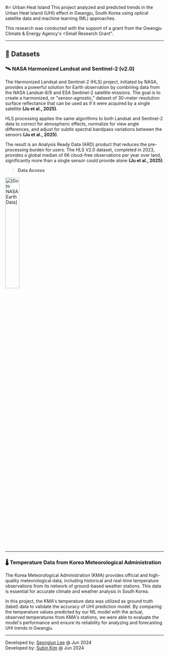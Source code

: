 #🔥 Urban Heat Island
This project analyzed and predicted trends in the Urban Heat Island (UHI) effect in Gwangju, South Korea using optical satellite data and machine learning (ML) approaches.

This research was conducted with the support of a grant from the Gwangju Climate & Energy Agency's <Small Research Grant".

---

## 💾 Datasets
### 🛰️ NASA Harmonized Landsat and Sentinel-2 (v2.0)
The Harmonized Landsat and Sentinel-2 (HLS) project, initiated by NASA, provides a powerful solution for Earth observation by combining data from the NASA Landsat-8/9 and ESA Sentinel-2 satellite missions.
The goal is to create a harmonized, or "sensor-agnostic," dataset of 30-meter resolution surface reflectance that can be used as if it were acquired by a single satellite **(Ju et al., 2025)**.

HLS processing applies the same algorithms to both Landsat and Sentinel-2 data to correct for atmospheric effects, normalize for view angle differences, and adjust for subtle spectral bandpass variations between the sensors **(Ju et al., 2025)**.

The result is an Analysis Ready Data (ARD) product that reduces the pre-processing burden for users. The HLS V2.0 dataset, completed in 2023, provides a global median of 66 cloud-free observations per year over land, significantly more than a single sensor could provide alone **(Ju et al., 2025)**.

> **Data Access**

<a href="https://search.earthdata.nasa.gov/search?q=HLS">
  <img src="https://www.earthdata.nasa.gov/themes/custom/project/hds_earthdata/nasa-earthdata-logo.png" alt="[Go to NASA EarthData]" width="30%">
</a>

---

### 🌡️ Temperature Data from Korea Meteorological Administration
The Korea Meteorological Administration (KMA) provides official and high-quality meteorological data, including historical and real-time temperature observations from its network of ground-based weather stations. This data is essential for accurate climate and weather analysis in South Korea.

In this project, the KMA's temperature data was utilized as ground truth (label) data to validate the accuracy of UHI prediction model. By comparing the temperature values predicted by our ML model with the actual, observed temperatures from KMA's stations, we were able to evaluate the model's performance and ensure its reliability for analyzing and forecasting UHI trends in Gwangju.

---

Developed by: [Seongjun Lee](mailto:seongjunlee4473@gmail.com?subject=Questions%20for%20GitHub%20projects) @ Jun 2024  
Developed by: [Subin Kim](mailto:sbkim.phy@gmail.com?subject=Questions%20for%20GitHub%20projects) @ Jun 2024
